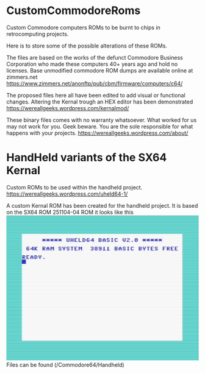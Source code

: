 # CustomCommodoreRoms
Custom Commodore computers ROMs to be burnt to chips in retrocomputing projects.

Here is to store some of the possible alterations of these ROMs.

The files are based on the works of the defunct Commodore Business Corporation who made these computers 40+ years ago and hold no licenses.
Base unmodified commodore ROM dumps are available online at zimmers.net
https://www.zimmers.net/anonftp/pub/cbm/firmware/computers/c64/

The proposed files here all have been edited to add visual or functional changes.
Altering the Kernal trough an HEX editor has been demonstrated
https://wereallgeeks.wordpress.com/kernalmod/

These binary files comes with no warranty whatsoever. What worked for us may not work for you. Geek beware. You are the sole responsible for what happens with your projects.
https://wereallgeeks.wordpress.com/about/

# HandHeld variants of the SX64 Kernal
Custom ROMs to be used within the handheld project.
https://wereallgeeks.wordpress.com/uheld64-1/

A custom Kernal ROM has been created for the handheld project. It is based on the SX64 ROM 251104-04 ROM
it looks like this
![SX64 colored variant of the C64 kernal with uHeld64 as a name](images/uHeld64Kernal.png)
Files can be found (/Commodore64/Handheld)